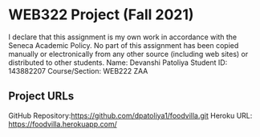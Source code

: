 # WEB322 Project (Fall 2021)
I declare that this assignment is my own work in accordance with the Seneca Academic Policy. 
No part of this assignment has been copied manually or electronically from any other source (including web sites) or distributed to other students. 
Name: Devanshi Patoliya
Student ID: 143882207
Course/Section: WEB222 ZAA
## Project URLs
GitHub Repository:https://github.com/dpatoliya1/foodvilla.git 
Heroku URL: https://foodvilla.herokuapp.com/
